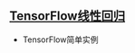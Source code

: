 ## [TensorFlow线性回归](https://github.com/Zahirgeek/Data/blob/master/TensorFlow/TensorFlow%E7%BA%BF%E6%80%A7%E5%9B%9E%E5%BD%92.ipynb)
- TensorFlow简单实例
